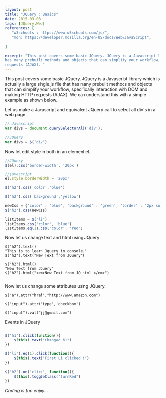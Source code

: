 ```yaml
---
layout: post
title: "JQuery : Basics"
date: 2015-03-03
tags: [JQuery,Web]
references: [
   "w3schools : https://www.w3schools.com/js/",
   "mdn: https://developer.mozilla.org/en-US/docs/Web/JavaScript",
   
]

excerpt: "This post covers some basic JQuery. JQuery is a Javascript library which is actually a large single.js file that
has many prebuilt methods and objects that can simplify your workflow, specifically interaction with DOM and making HTTP
requests (AJAX). "
---
```

This post covers some basic JQuery. JQuery is a Javascript library which is actually a large single.js file that
has many prebuilt methods and objects that can simplify your workflow, specifically interaction with DOM and making HTTP
requests (AJAX). We can understand this with a simple example as shown below..

Let us make a Javascript and equivalent JQuery call to select all div's in a web page.   

``` javascript
// Javascript
var divs = document.querySelectorAll('div');

//JQuery 
var divs = $('div')

```

Now let edit style in both in an element el.

```javascript
//JQuery
$(el).css('border-width', '20px')

//javascript
el.style.borderWidth = '20px'

$('h2').css('color','blue')

$('h2').css('background','yellow')	

newCss = {'color' : 'blue', 'background' : 'green', 'border' : '2px solid red'}
$('h2').css(newCss)

listItems = $("li")
listItems.css('color', 'blue')
listItems.eq(1).css('color', 'red')

```  
Now let us change text and html using JQuery

```jquery
$("h2").text()
"This is to learn Jquery in console."
$("h2").text("New Text from JQuery")

$("h2").html()
"New Text from JQuery"
$("h2").html("<em>New Text from JQ html </em>")


```

Now let us change some attributes using JQuery.

```jquery
$("a").attr("href","http://www.amazon.com")  

$("input").attr('type','checkbox') 

$("input").val("jj@gmail.com")

```

Events in JQuery

```javascript 

$('h1').click(function(){
    $(this).text("Changed h1")
})

$('li').eq(1).click(function(){
    $(this).text("First Li clicked !")
})

$('h2').on('click', function(){
    $(this).toggleClass("turnRed")
})

```



_Coding is fun enjoy..._  